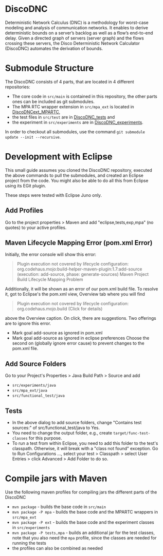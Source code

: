 # DiscoDNC

Deterministic Network Calculus (DNC) is a methodology for worst-case modeling and analysis of communication networks. It enables to derive deterministic bounds on a server’s backlog as well as a flow’s end-to-end delay. Given a directed graph of servers (server graph) and the flows crossing these servers, the Disco Deterministic Network Calculator (DiscoDNC) automates the derivation of bounds.

# Submodule Structure

The DiscoDNC consists of 4 parts, that are located in 4 different repositories:<br /> 
* The core code in `src/main` is contained in this repository, the other parts ones can be included as git submodules. 
* The MPA RTC wrapper extension in `src/mpa_ext` is located in [DiscoDNCext_MPARTC](https://github.com/NetCal/DiscoDNCext_MPARTC), 
* the test files in `src/test` are in [DiscoDNC_tests](https://github.com/NetCal/DiscoDNC_tests) and 
* the experiment in `src/experiments` are in [DiscoDNC_experiments](https://github.com/NetCal/DiscoDNC_experiments). 

In order to checkout all submodules, use the command `git submodule update --init --recursive`.

# Development with Eclipse
This small guide assumes you cloned the DiscoDNC repository, executed the above commands to pull the submodules, and created an Eclipse project from the code.
You might also be able to do all this from Eclipse using its EGit plugin.

These steps were tested with Eclipse Juno only.

## Add Profiles
Go to the project properties > Maven and add "eclipse,tests,exp,mpa" (no quotes) to your active profiles.

## Maven Lifecycle Mapping Error (pom.xml Error)
Initially, the error console will show this error:<br />
> Plugin execution not covered by lifecycle configuration: org.codehaus.mojo:build-helper-maven-plugin:1.7:add-source (execution: add-source, phase: generate-sources) Maven Project Build Lifecycle Mapping Problem

Additionally, it will be shown as an error of our pom.xml build file.
To resolve it, got to Eclipse's the pom.xml view, Overview tab where you will find 
> Plugin execution not covered by lifecycle configuration: org.codehaus.mojo.build (Click for details)

above the Overview caption.
On click, there are suggestions. Two offerings are to ignore this error.
* Mark goal add-source as ignored in pom.xml
* Mark goal add-source as ignored in eclipse preferences
Choose the second on (globally ignore error cause) to prevent changes to the pom.xml file.

## Add Source Folders
Go to your Project's Properties > Java Build Path > Source and add
* `src/experiments/java`
* `src/mpa_ext/java`
* `src/functional_test/java`

## Tests
* In the above dialog to add source folders, change "Contains test sources:" of src/functional_test/java to Yes.
* You need to change the output folder, e.g., create `target/func-test-classes` for this purpose.
* To run a test from within Eclipse, you need to add this folder to the test's classpath. Otherwise, it will break with a "class not found" exception. Go to Run Configurations ..., select your test > Classpath > select User Entries > click Advanced > Add Folder to do so.   

# Compile jars with Maven

Use the following maven profiles for compiling jars the different parts of the DiscoDNC

* `mvn package` - builds the base code in `src/main`
* `mvn package -P mpa` - builds the base code and the MPARTC wrappers in `src/mpa_ext`
* `mvn package -P ext` - builds the base code and the experiment classes in `src/experiments`
* `mvn package -P tests,mpa` - builds an additional jar for the test classes, note that you also need the `mpa` profile, since the classes are needed for running the tests
* the profiles can also be combined as needed
